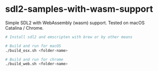 # sdl2-samples-with-wasm-support
Simple SDL2 with WebAssembly (wasm) support. Tested on macOS Catalina / Chrome.

```bash
# Install sdl2 and emscripten with brew or by other means

# Build and run for macOS
./build_osx.sh <folder-name>

# Build and run for chrome
./build_web.sh <folder-name>
```
